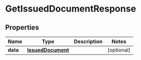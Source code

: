

# GetIssuedDocumentResponse


## Properties

| Name | Type | Description | Notes |
|------------ | ------------- | ------------- | -------------|
|**data** | [**IssuedDocument**](IssuedDocument.md) |  |  [optional] |




